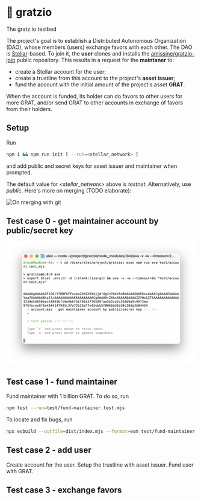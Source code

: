 # 👷 gratzio
The gratz.io testbed

The project's goal is to establish a Distributed Autonomous Organization (DAO), whose members (users) exchange favors with each other. The DAO is [Stellar](https://stellar.org/)-based. To join it, the **user** clones and installs the [amissine/gratzio-join](https://github.com/amissine/gratzio-join) public repository. This results in a request for the **maintaner** to:

- create a Stellar account for the user;
- create a trustline from this account to the project's **asset issuer**;
- fund the account with the initial amount of the project's asset **GRAT**.

When the account is funded, its holder can do favors to other users for more GRAT, and/or send GRAT to other accounts in exchange of favors from their holders.

## Setup

Run

```bash
npm i && npm run init [ --run=<stellar_network> ]
```

and add public and secret keys for asset issuer and maintainer when prompted. 

The default value for *\<stellar_network\>* above is *testnet*. Alternatively, use *public*. Here's more on merging (TODO elaborate):

![On merging with git](./gitmerge.png "From old files")

## Test case 0 - get maintainer account by public/secret key

![Test case 0 results](./account.test.png "Shoot 2")

## Test case 1 - fund maintainer

Fund maintainer with 1 billion GRAT. To do so, run

```bash
npm test --run=test/fund-maintainer.test.mjs
```

To locate and fix bugs, run

```bash
npx esbuild --outfile=dist/index.mjs --format=esm test/fund-maintainer.test.mjs
```

## Test case 2 - add user

Create account for the user. Setup the trustline with asset issuer. Fund user with GRAT.

## Test case 3 - exchange favors
